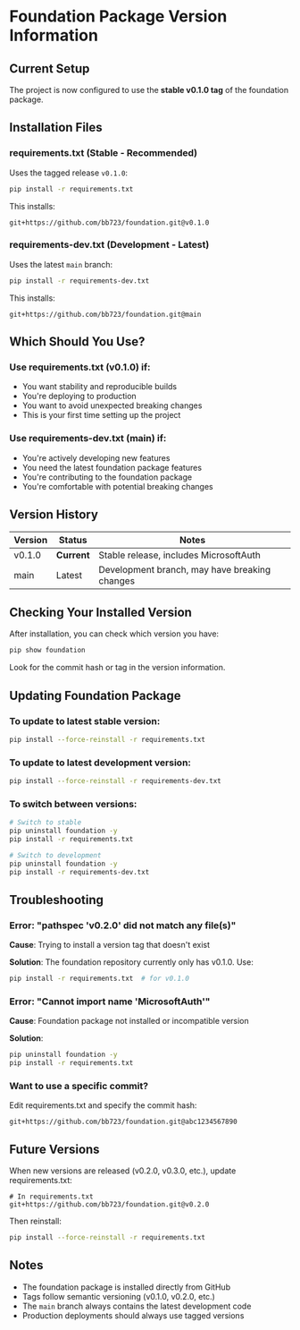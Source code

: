 # Foundation Package Version Information

## Current Setup

The project is now configured to use the **stable v0.1.0 tag** of the foundation package.

## Installation Files

### requirements.txt (Stable - Recommended)
Uses the tagged release `v0.1.0`:
```bash
pip install -r requirements.txt
```

This installs:
```
git+https://github.com/bb723/foundation.git@v0.1.0
```

### requirements-dev.txt (Development - Latest)
Uses the latest `main` branch:
```bash
pip install -r requirements-dev.txt
```

This installs:
```
git+https://github.com/bb723/foundation.git@main
```

## Which Should You Use?

### Use requirements.txt (v0.1.0) if:
- You want stability and reproducible builds
- You're deploying to production
- You want to avoid unexpected breaking changes
- This is your first time setting up the project

### Use requirements-dev.txt (main) if:
- You're actively developing new features
- You need the latest foundation package features
- You're contributing to the foundation package
- You're comfortable with potential breaking changes

## Version History

| Version | Status | Notes |
|---------|--------|-------|
| v0.1.0 | **Current** | Stable release, includes MicrosoftAuth |
| main | Latest | Development branch, may have breaking changes |

## Checking Your Installed Version

After installation, you can check which version you have:

```bash
pip show foundation
```

Look for the commit hash or tag in the version information.

## Updating Foundation Package

### To update to latest stable version:
```bash
pip install --force-reinstall -r requirements.txt
```

### To update to latest development version:
```bash
pip install --force-reinstall -r requirements-dev.txt
```

### To switch between versions:
```bash
# Switch to stable
pip uninstall foundation -y
pip install -r requirements.txt

# Switch to development
pip uninstall foundation -y
pip install -r requirements-dev.txt
```

## Troubleshooting

### Error: "pathspec 'v0.2.0' did not match any file(s)"
**Cause**: Trying to install a version tag that doesn't exist

**Solution**: The foundation repository currently only has v0.1.0. Use:
```bash
pip install -r requirements.txt  # for v0.1.0
```

### Error: "Cannot import name 'MicrosoftAuth'"
**Cause**: Foundation package not installed or incompatible version

**Solution**:
```bash
pip uninstall foundation -y
pip install -r requirements.txt
```

### Want to use a specific commit?
Edit requirements.txt and specify the commit hash:
```
git+https://github.com/bb723/foundation.git@abc1234567890
```

## Future Versions

When new versions are released (v0.2.0, v0.3.0, etc.), update requirements.txt:

```
# In requirements.txt
git+https://github.com/bb723/foundation.git@v0.2.0
```

Then reinstall:
```bash
pip install --force-reinstall -r requirements.txt
```

## Notes

- The foundation package is installed directly from GitHub
- Tags follow semantic versioning (v0.1.0, v0.2.0, etc.)
- The `main` branch always contains the latest development code
- Production deployments should always use tagged versions
